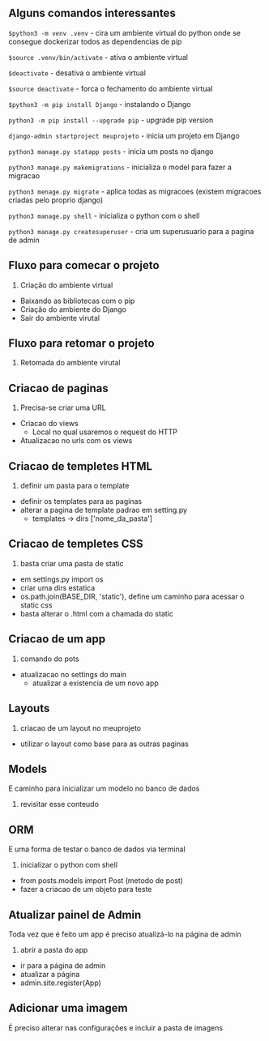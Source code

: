 ## Alguns comandos interessantes

`$python3 -m venv .venv`
    - cira um ambiente virtual do python onde se consegue dockerizar todos as dependencias de pip

`$source .venv/bin/activate`
    - ativa o ambiente virtual

`$deactivate`
    - desativa o ambiente virtual

`$source deactivate`
    - forca o fechamento do ambiente virtual

`$python3 -m pip install Django`
    - instalando o Django 

`python3 -m pip install --upgrade pip`
    - upgrade pip version

`django-admin startproject meuprojeto`
    - inicia um projeto em Django

`python3 manage.py statapp posts`
    - inicia um posts no django

`python3 manage.py makemigrations`
    - inicializa o model para fazer a migracao

`python3 menage.py migrate`
    - aplica todas as migracoes (existem migracoes criadas pelo proprio django)

`python3 manage.py shell`
    - inicializa o python com o shell

`python3 manage.py createsuperuser`
    - cria um superusuario para a pagina de admin

## Fluxo para comecar o projeto

1. Criação do ambiente virtual
- Baixando as bibliotecas com o pip 
- Criação do ambiente do Django 
- Sair do ambiente virutal

## Fluxo para retomar o projeto

1. Retomada do ambiente virutal

## Criacao de paginas

1. Precisa-se criar uma URL
- Criacao do views
    - Local no qual usaremos o request do HTTP
- Atualizacao no urls com os views

## Criacao de templetes HTML

1. definir um pasta para o template
- definir os templates para as paginas
- alterar a pagina de template padrao em setting.py
    - templates -> dirs ['nome_da_pasta']

## Criacao de templetes CSS

1. basta criar uma pasta de static
- em settings.py import os 
- criar uma dirs estatica
- os.path.join(BASE_DIR, 'static'), define um caminho para acessar o static css
- basta alterar o .html com a chamada do static 

## Criacao de um app
1. comando do pots
- atualizacao no settings do main
    - atualizar a existencia de um novo app

## Layouts
1. criacao de um layout no meuprojeto
- utilizar o layout como base para as outras paginas

## Models
E caminho para inicializar um modelo no banco de dados
1. revisitar esse conteudo

## ORM
E uma forma de testar o banco de dados via terminal
1. inicializar o python com shell
- from posts.models import Post (metodo de post)
- fazer a criacao de um objeto para teste

## Atualizar painel de Admin
Toda vez que é feito um app é preciso atualizá-lo na página de admin
1. abrir a pasta do app
- ir para a página de admin
- atualizar a página
- admin.site.register(App)

## Adicionar uma imagem
É preciso alterar nas configurações e incluir a pasta de imagens
